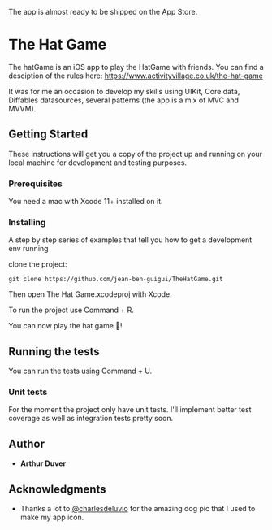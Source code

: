 

The app is almost ready to be shipped on the App Store.


# The Hat Game

The hatGame is an iOS app to play the HatGame with friends. You can find a desciption of the rules here: https://www.activityvillage.co.uk/the-hat-game

It was for me an occasion to develop my skills using UIKit, Core data, Diffables datasources, several patterns (the app is a mix of MVC and MVVM).

## Getting Started

These instructions will get you a copy of the project up and running on your local machine for development and testing purposes.

### Prerequisites

You need a mac with Xcode 11+ installed on it. 

### Installing

A step by step series of examples that tell you how to get a development env running

clone the project:

```
git clone https://github.com/jean-ben-guigui/TheHatGame.git
```

Then open The Hat Game.xcodeproj with Xcode.

To run the project use Command + R.

You can now play the hat game 🥳!

## Running the tests

You can run the tests using Command + U.

### Unit tests

For the moment the project only have unit tests. I'll implement better test coverage as well as integration tests pretty soon.

## Author

* **Arthur Duver** 

## Acknowledgments

* Thanks a lot to [@charlesdeluvio](https://unsplash.com/@charlesdeluvio) for the amazing dog pic that I used to make my app icon.
